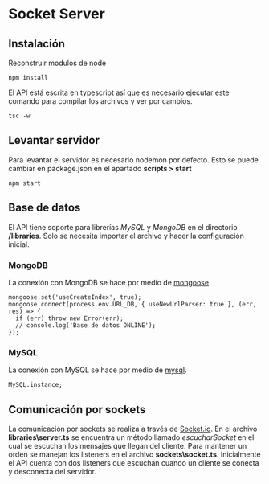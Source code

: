 # Socket Server
## Instalación
Reconstruir modulos de node
```
npm install
```

El API está escrita en typescript así que es necesario ejecutar este comando para compilar los archivos y ver por cambios.
```
tsc -w
```

## Levantar servidor
Para levantar el servidor es necesario nodemon por defecto.
Esto se puede cambiar en package.json en el apartado **scripts > start**
```
npm start
```

## Base de datos
El API tiene soporte para librerías *MySQL* y *MongoDB* en el directorio **/libraries**.
Solo se necesita importar el archivo y hacer la configuración inicial.

### MongoDB
La conexión con MongoDB se hace por medio de [mongoose](https://mongoosejs.com/).
```
mongoose.set('useCreateIndex', true);
mongoose.connect(process.env.URL_DB, { useNewUrlParser: true }, (err, res) => {
  if (err) throw new Error(err);
  // console.log('Base de datos ONLINE');
});
```

### MySQL
La conexión con MySQL se hace por medio de [mysql](https://github.com/mysqljs/mysql).
```
MySQL.instance;
```

## Comunicación por sockets
La comunicación por sockets se realiza a través de [Socket.io](https://socket.io/).
En el archivo **libraries\server.ts** se encuentra un método llamado _escucharSocket_ en el cual se escuchan los mensajes que llegan del cliente.
Para mantener un orden se manejan los listeners en el archivo **sockets\socket.ts**.
Inicialmente el API cuenta con dos listeners que escuchan cuando un cliente se conecta y desconecta del servidor.